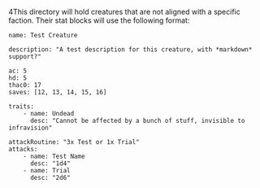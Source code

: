 4This directory will hold creatures that are not aligned with a specific faction. Their stat blocks will use the following format:
```statblock
name: Test Creature

description: "A test description for this creature, with *markdown* support?"

ac: 5
hd: 5
thac0: 17
saves: [12, 13, 14, 15, 16]

traits:
    - name: Undead
      desc: "Cannot be affected by a bunch of stuff, invisible to infravision"
      
attackRoutine: "3x Test or 1x Trial"
attacks:
    - name: Test Name
      desc: "1d4"
    - name: Trial
      desc: "2d6"
```
